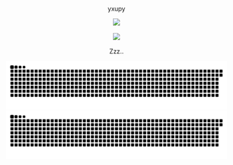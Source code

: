 <p align="center">
    yxupy
    
 <p align="center">  
<img src="https://cdn.discordapp.com/attachments/926748345597329461/937861803466190868/haunted-pokemon.gif">
</p>
<p align="center">  
<img src="https://komarev.com/ghpvc/?username=yxupy&color=grey">
</p>
    <p align="center">
</p>
<p align="center">
Zzz..
    
    
    
![github contribution grid snake animation](https://raw.githubusercontent.com/don-cryptus/don-cryptus/output/github-contribution-grid-snake-dark.svg#gh-dark-mode-only)![github contribution grid snake animation](https://raw.githubusercontent.com/don-cryptus/don-cryptus/output/github-contribution-grid-snake.svg#gh-light-mode-only)
